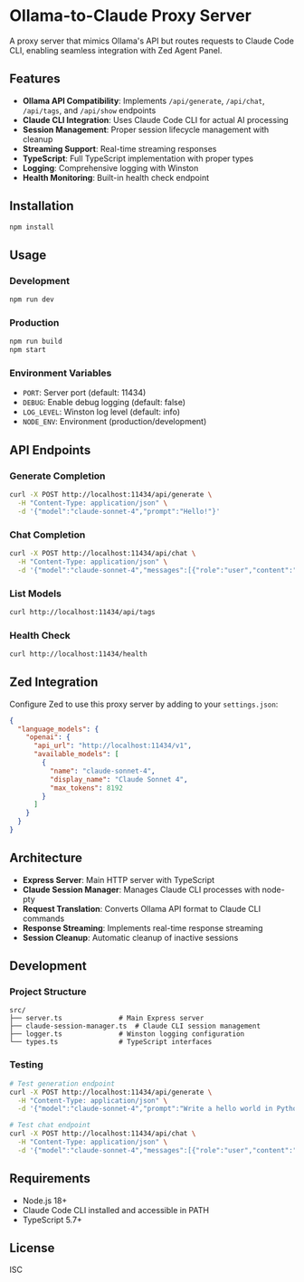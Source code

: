 # Ollama-to-Claude Proxy Server

A proxy server that mimics Ollama's API but routes requests to Claude Code CLI, enabling seamless integration with Zed Agent Panel.

## Features

- **Ollama API Compatibility**: Implements `/api/generate`, `/api/chat`, `/api/tags`, and `/api/show` endpoints
- **Claude CLI Integration**: Uses Claude Code CLI for actual AI processing
- **Session Management**: Proper session lifecycle management with cleanup
- **Streaming Support**: Real-time streaming responses
- **TypeScript**: Full TypeScript implementation with proper types
- **Logging**: Comprehensive logging with Winston
- **Health Monitoring**: Built-in health check endpoint

## Installation

```bash
npm install
```

## Usage

### Development

```bash
npm run dev
```

### Production

```bash
npm run build
npm start
```

### Environment Variables

- `PORT`: Server port (default: 11434)
- `DEBUG`: Enable debug logging (default: false)
- `LOG_LEVEL`: Winston log level (default: info)
- `NODE_ENV`: Environment (production/development)

## API Endpoints

### Generate Completion
```bash
curl -X POST http://localhost:11434/api/generate \
  -H "Content-Type: application/json" \
  -d '{"model":"claude-sonnet-4","prompt":"Hello!"}'
```

### Chat Completion
```bash
curl -X POST http://localhost:11434/api/chat \
  -H "Content-Type: application/json" \
  -d '{"model":"claude-sonnet-4","messages":[{"role":"user","content":"Hello!"}]}'
```

### List Models
```bash
curl http://localhost:11434/api/tags
```

### Health Check
```bash
curl http://localhost:11434/health
```

## Zed Integration

Configure Zed to use this proxy server by adding to your `settings.json`:

```json
{
  "language_models": {
    "openai": {
      "api_url": "http://localhost:11434/v1",
      "available_models": [
        {
          "name": "claude-sonnet-4",
          "display_name": "Claude Sonnet 4",
          "max_tokens": 8192
        }
      ]
    }
  }
}
```

## Architecture

- **Express Server**: Main HTTP server with TypeScript
- **Claude Session Manager**: Manages Claude CLI processes with node-pty
- **Request Translation**: Converts Ollama API format to Claude CLI commands
- **Response Streaming**: Implements real-time response streaming
- **Session Cleanup**: Automatic cleanup of inactive sessions

## Development

### Project Structure

```
src/
├── server.ts              # Main Express server
├── claude-session-manager.ts  # Claude CLI session management
├── logger.ts              # Winston logging configuration
└── types.ts               # TypeScript interfaces
```

### Testing

```bash
# Test generation endpoint
curl -X POST http://localhost:11434/api/generate \
  -H "Content-Type: application/json" \
  -d '{"model":"claude-sonnet-4","prompt":"Write a hello world in Python"}'

# Test chat endpoint
curl -X POST http://localhost:11434/api/chat \
  -H "Content-Type: application/json" \
  -d '{"model":"claude-sonnet-4","messages":[{"role":"user","content":"What is TypeScript?"}]}'
```

## Requirements

- Node.js 18+
- Claude Code CLI installed and accessible in PATH
- TypeScript 5.7+

## License

ISC